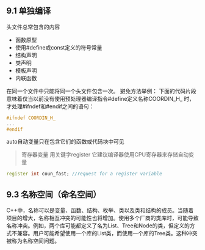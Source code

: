 ## 9.1 单独编译
头文件总常包含的内容
- 函数原型
- 使用#define或const定义的符号常量
- 结构声明
- 类声明
- 模板声明
- 内联函数

在同一个文件中只能将同一个头文件包含一次。
避免方法举例：
下面的代码片段意味着仅当以前没有使用预处理器编译指令#define定义名称COORDIN_H_ 时，才处理#ifndef和#endif之间的语句：
```cpp
#ifndef COORDIN_H_
...
#endif
```
auto自动变量只在包含它们的函数或代码块中可见
> 寄存器变量
用关键字register
它建议编译器使用CPU寄存器来存储自动变量
```cpp
register int coun_fast; //request for a register variable
```
## 9.3 名称空间（命名空间）
C++中，名称可以是变量、函数、结构、枚举、类以及类和结构的成员。当随着项目的增大，名称相互冲突的可能性也将增加。使用多个厂商的类库时，可能导致名称冲突。例如，两个库可能都定义了名为List、Tree和Node的类，但定义的方式不兼容。用户可能希望使用一个库的List类，而使用一个库的Tree类。这种冲突被称为名称空间问题。
